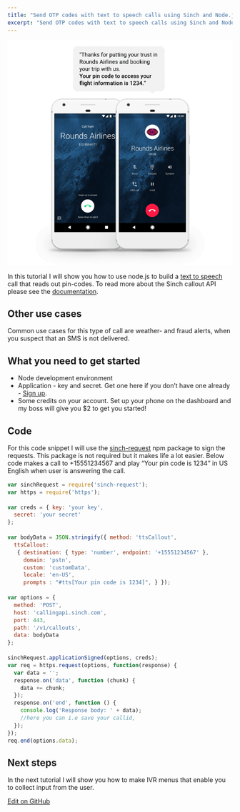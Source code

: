 ```yaml
---
title: "Send OTP codes with text to speech calls using Sinch and Node.js"
excerpt: "Send OTP codes with text to speech calls using Sinch and Node.js In this tutorial you will learn how to use node.js to build a text to speech call that reads out pin-codes."
---
```

![pincodes-texttospeech.png](images/a6712af-pincodes-texttospeech.png)

In this tutorial I will show you how to use node.js to build a [text to speech](https://en.wikipedia.org/wiki/Speech_synthesis) call that reads out pin-codes. To read more about the Sinch callout API please see the [documentation](doc:voice-rest-api-calling-api#section-text-to-speech).

## Other use cases

Common use cases for this type of call are weather- and fraud alerts, when you suspect that an SMS is not delivered.

## What you need to get started

 - Node development environment
 - Application - key and secret. Get one here if you don’t have one already - [Sign up](https://portal.sinch.com/#/signup).
 - Some credits on your account. Set up your phone on the dashboard and my boss will give you $2 to get you started\!

## Code

For this code snippet I will use the [sinch-request](https://www.npmjs.com/package/sinch-request) npm package to sign the requests. This package is not required but it makes life a lot easier. Below code makes a call to +15551234567 and play “Your pin code is 1234” in US English when user is answering the call.

```javascript
var sinchRequest = require('sinch-request');
var https = require('https');

var creds = { key: 'your key',
  secret: 'your secret'
};

var bodyData = JSON.stringify({ method: 'ttsCallout',
  ttsCallout:
   { destination: { type: 'number', endpoint: '+15551234567' },
     domain: 'pstn',
     custom: 'customData',
     locale: 'en-US',
     prompts : "#tts[Your pin code is 1234]", } });

var options = {
  method: 'POST',
  host: 'callingapi.sinch.com',
  port: 443,
  path: '/v1/callouts',
  data: bodyData
};

sinchRequest.applicationSigned(options, creds);
var req = https.request(options, function(response) {
  var data = '';
  response.on('data', function (chunk) {
    data += chunk;
  });
  response.on('end', function () {
    console.log('Response body: ' + data);
    //here you can i.e save your callid,
  });
});
req.end(options.data);
```

## Next steps

In the next tutorial I will show you how to make IVR menus that enable you to collect input from the user.


<a class="edit-on-github" target="_blank" href="https://github.com/sinch/docs/blob/master/docs/tutorials/javascript/send-otp-codes-with-text-to-speech-calls-using-sinch-and-nodejs.md">Edit on GitHub</a>
